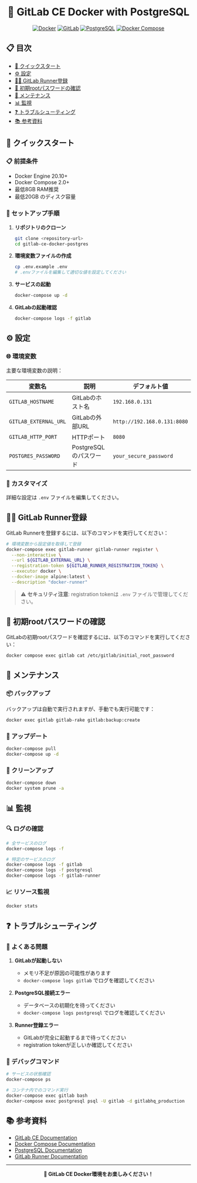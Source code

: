 <div align="center">

# 🐳 GitLab CE Docker with PostgreSQL

[![Docker](https://img.shields.io/badge/Docker-2496ED?style=for-the-badge&logo=docker&logoColor=white)](https://www.docker.com/)
[![GitLab](https://img.shields.io/badge/GitLab-FCA326?style=for-the-badge&logo=gitlab&logoColor=white)](https://gitlab.com/)
[![PostgreSQL](https://img.shields.io/badge/PostgreSQL-336791?style=for-the-badge&logo=postgresql&logoColor=white)](https://www.postgresql.org/)
[![Docker Compose](https://img.shields.io/badge/Docker%20Compose-2496ED?style=for-the-badge&logo=docker&logoColor=white)](https://docs.docker.com/compose/)

</div>

## 📋 目次

- [🚀 クイックスタート](#-クイックスタート)
- [⚙️ 設定](#️-設定)
- [🏃‍♂️ GitLab Runner登録](#️-gitlab-runner登録)
- [🔐 初期rootパスワードの確認](#-初期rootパスワードの確認)
- [🔧 メンテナンス](#-メンテナンス)
- [📊 監視](#-監視)
- [❓ トラブルシューティング](#-トラブルシューティング)
- [📚 参考資料](#-参考資料)

## 🚀 クイックスタート

### 📋 前提条件

- Docker Engine 20.10+
- Docker Compose 2.0+
- 最低8GB RAM推奨
- 最低20GB のディスク容量

### 🔧 セットアップ手順

1. **リポジトリのクローン**
   ```bash
   git clone <repository-url>
   cd gitlab-ce-docker-postgres
   ```

2. **環境変数ファイルの作成**
   ```bash
   cp .env.example .env
   # .envファイルを編集して適切な値を設定してください
   ```

3. **サービスの起動**
   ```bash
   docker-compose up -d
   ```

4. **GitLabの起動確認**
   ```bash
   docker-compose logs -f gitlab
   ```

## ⚙️ 設定

### 🌐 環境変数

主要な環境変数の説明：

| 変数名 | 説明 | デフォルト値 |
|--------|------|-------------|
| `GITLAB_HOSTNAME` | GitLabのホスト名 | `192.168.0.131` |
| `GITLAB_EXTERNAL_URL` | GitLabの外部URL | `http://192.168.0.131:8080` |
| `GITLAB_HTTP_PORT` | HTTPポート | `8080` |
| `POSTGRES_PASSWORD` | PostgreSQLのパスワード | `your_secure_password` |

### 🔧 カスタマイズ

詳細な設定は `.env` ファイルを編集してください。

## 🏃‍♂️ GitLab Runner登録

GitLab Runnerを登録するには、以下のコマンドを実行してください：

```bash
# 環境変数から設定値を取得して登録
docker-compose exec gitlab-runner gitlab-runner register \
  --non-interactive \
  --url ${GITLAB_EXTERNAL_URL} \
  --registration-token ${GITLAB_RUNNER_REGISTRATION_TOKEN} \
  --executor docker \
  --docker-image alpine:latest \
  --description "docker-runner"
```

> ⚠️ **セキュリティ注意**: registration tokenは `.env` ファイルで管理してください。

## 🔐 初期rootパスワードの確認

GitLabの初期rootパスワードを確認するには、以下のコマンドを実行してください：

```bash
docker compose exec gitlab cat /etc/gitlab/initial_root_password
```

## 🔧 メンテナンス

### 📦 バックアップ

バックアップは自動で実行されますが、手動でも実行可能です：

```bash
docker exec gitlab gitlab-rake gitlab:backup:create
```

### 🔄 アップデート

```bash
docker-compose pull
docker-compose up -d
```

### 🧹 クリーンアップ

```bash
docker-compose down
docker system prune -a
```

## 📊 監視

### 🔍 ログの確認

```bash
# 全サービスのログ
docker-compose logs -f

# 特定のサービスのログ
docker-compose logs -f gitlab
docker-compose logs -f postgresql
docker-compose logs -f gitlab-runner
```

### 📈 リソース監視

```bash
docker stats
```

## ❓ トラブルシューティング

### 🐛 よくある問題

1. **GitLabが起動しない**
   - メモリ不足が原因の可能性があります
   - `docker-compose logs gitlab` でログを確認してください

2. **PostgreSQL接続エラー**
   - データベースの初期化を待ってください
   - `docker-compose logs postgresql` でログを確認してください

3. **Runner登録エラー**
   - GitLabが完全に起動するまで待ってください
   - registration tokenが正しいか確認してください

### 🔧 デバッグコマンド

```bash
# サービスの状態確認
docker-compose ps

# コンテナ内でのコマンド実行
docker-compose exec gitlab bash
docker-compose exec postgresql psql -U gitlab -d gitlabhq_production
```

## 📚 参考資料

- [GitLab CE Documentation](https://docs.gitlab.com/ee/)
- [Docker Compose Documentation](https://docs.docker.com/compose/)
- [PostgreSQL Documentation](https://www.postgresql.org/docs/)
- [GitLab Runner Documentation](https://docs.gitlab.com/runner/)

---

<div align="center">

**🎉 GitLab CE Docker環境をお楽しみください！**

</div>
